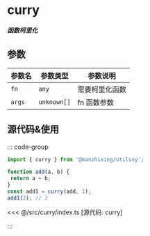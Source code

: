 # curry

**_函数柯里化_**

## 参数

| 参数名 | 参数类型 | 参数说明       |
| ------ | -------- | -------------- |
| `fn`   | `any`    | 需要柯里化函数 |
| `args` | `unknown[]`  | fn 函数参数    |

## 源代码&使用

::: code-group

```ts [使用]
import { curry } from '@manzhixing/utilsxy';

function add(a, b) {
 return a + b;
}
const add1 = curry(add, 1);
add1(2); // 3
```

<<< @/src/curry/index.ts [源代码: curry]

:::
